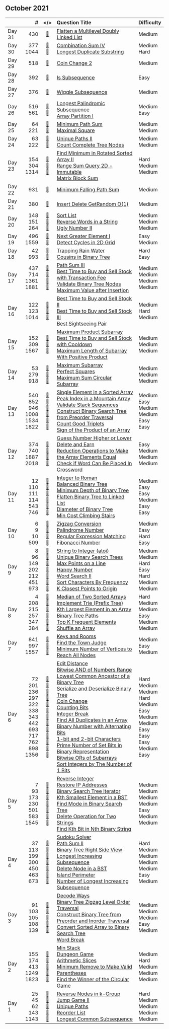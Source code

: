 ## October 2021

||#|</>|Question Title|Difficulty|
|:--|--:|:-:|:--|:--|
|Day 31|430|[📎](../src/q_401_450/q0430.cc)|[Flatten a Multilevel Doubly Linked List](https://leetcode.com/problems/flatten-a-multilevel-doubly-linked-list/)|Medium|
|Day 30|377<br>1044|[📎](../src/q_351_400/q0377.cc)<br>[📎](../src/q_1001_1050/q1044.cc)|[Combination Sum IV](https://leetcode.com/problems/combination-sum-iv/)<br>[Longest Duplicate Substring](https://leetcode.com/problems/longest-duplicate-substring/)|Medium<br>Hard|
|Day 29|518|[📎](../src/q_501_550/q0518.cc)|[Coin Change 2](https://leetcode.com/problems/coin-change-2/)|Medium|
|Day 28|392|[📎](../src/q_351_400/q0392.cc)|[Is Subsequence](https://leetcode.com/problems/is-subsequence/)|Easy|
|Day 27|376|[📎](../src/q_351_400/q0376.cc)|[Wiggle Subsequence](https://leetcode.com/problems/wiggle-subsequence/)|Medium|
|Day 26|516<br>561|[📎](../src/q_501_550/q0516.cc)<br>[📎](../src/q_551_600/q0561.cc)|[Longest Palindromic Subsequence](https://leetcode.com/problems/longest-palindromic-subsequence/)<br>[Array Partition I](https://leetcode.com/problems/array-partition-i/)|Medium<br>Easy|
|Day 25|64<br>221|[📎](../src/q_51_100/q0064.cc)<br>[📎](../src/q_201_250/q0221.cc)|[Minimum Path Sum](https://leetcode.com/problems/minimum-path-sum/)<br>[Maximal Square](https://leetcode.com/problems/maximal-square/)|Medium<br>Medium|
|Day 24|63<br>222|[📎](../src/q_51_100/q0063.cc)<br>[📎](../src/q_201_250/q0222.cc)|[Unique Paths II](https://leetcode.com/problems/unique-paths-ii/)<br>[Count Complete Tree Nodes](https://leetcode.com/problems/count-complete-tree-nodes/)|Medium<br>Medium|
|Day 23|154<br>304<br>1314|[📎](../src/q_151_200/q0154.cc)<br>[📎](../src/q_301_350/q0304.cc)<br>[📎](../src/q_1301_1350/q1314.cc)|[Find Minimum in Rotated Sorted Array II](https://leetcode.com/problems/find-minimum-in-rotated-sorted-array-ii/)<br>[Range Sum Query 2D - Immutable](https://leetcode.com/problems/range-sum-query-2d-immutable/)<br>[Matrix Block Sum](https://leetcode.com/problems/matrix-block-sum/)|Hard<br>Medium<br>Medium|
|Day 22|931|[📎](../src/q_901_950/q0931.cc)|[Minimum Falling Path Sum](https://leetcode.com/problems/minimum-falling-path-sum/)|Medium|
|Day 21|380|[📎](../src/q_351_400/q0380.cc)|[Insert Delete GetRandom O(1)](https://leetcode.com/problems/insert-delete-getrandom-o1/)|Medium|
|Day 20|148<br>151<br>264|[📎](../src/q_101_150/q0148.cc)<br>[📎](../src/q_151_200/q0151.cc)<br>[📎](../src/q_251_300/q0264.cc)|[Sort List](https://leetcode.com/problems/sort-list/)<br>[Reverse Words in a String](https://leetcode.com/problems/reverse-words-in-a-string/)<br>[Ugly Number II](https://leetcode.com/problems/ugly-number-ii/)|Medium<br>Medium<br>Medium|
|Day 19|496<br>1559|[📎](../src/q_451_500/q0496.cc)<br>[📎](../src/q_1551_1600/q1559.cc)|[Next Greater Element I](https://leetcode.com/problems/next-greater-element-i/)<br>[Detect Cycles in 2D Grid](https://leetcode.com/problems/detect-cycles-in-2d-grid/)|Easy<br>Medium|
|Day 18|42<br>993|[📎](../src/q_1_50/q0042.cc)<br>[📎](../src/q_951_1000/q0993.cc)|[Trapping Rain Water](https://leetcode.com/problems/trapping-rain-water/)<br>[Cousins in Binary Tree](https://leetcode.com/problems/cousins-in-binary-tree/)|Hard<br>Easy|
|Day 17|437<br>714<br>1361<br>1881|[📎](../src/q_401_450/q0437.cc)<br>[📎](../src/q_701_750/q0714.cc)<br>[📎](../src/q_1351_1400/q1361.cc)<br>[📎](../src/q_1851_1900/q1881.cc)|[Path Sum III](https://leetcode.com/problems/path-sum-iii/)<br>[Best Time to Buy and Sell Stock with Transaction Fee](https://leetcode.com/problems/best-time-to-buy-and-sell-stock-with-transaction-fee/)<br>[Validate Binary Tree Nodes](https://leetcode.com/problems/validate-binary-tree-nodes/)<br>[Maximum Value after Insertion](https://leetcode.com/problems/maximum-value-after-insertion/)|Medium<br>Medium<br>Medium<br>Medium|
|Day 16|122<br>123<br>1014|[📎](../src/q_101_150/q0122.cc)<br>[📎](../src/q_101_150/q0123.cc)<br>[📎](../src/q_1001_1050/q1014.cc)|[Best Time to Buy and Sell Stock II](https://leetcode.com/problems/best-time-to-buy-and-sell-stock-ii/)<br>[Best Time to Buy and Sell Stock III](https://leetcode.com/problems/best-time-to-buy-and-sell-stock-iii/)<br>[Best Sightseeing Pair](https://leetcode.com/problems/best-sightseeing-pair/)|Medium<br>Hard<br>Medium|
|Day 15|152<br>309<br>1567|[📎](../src/q_151_200/q0152.cc)<br>[📎](../src/q_301_350/q0309.cc)<br>[📎](../src/q_1551_1600/q1567.cc)|[Maximum Product Subarray](https://leetcode.com/problems/maximum-product-subarray/)<br>[Best Time to Buy and Sell Stock with Cooldown](https://leetcode.com/problems/best-time-to-buy-and-sell-stock-with-cooldown/)<br>[Maximum Length of Subarray With Positive Product](https://leetcode.com/problems/maximum-length-of-subarray-with-positive-product/)|Medium<br>Medium<br>Medium|
|Day 14|53<br>279<br>918|[📎](../src/q_51_100/q0053.cc)<br>[📎](../src/q_251_300/q0279.cc)<br>[📎](../src/q_901_950/q0918.cc)|[Maximum Subarray](https://leetcode.com/problems/maximum-subarray/)<br>[Perfect Squares](https://leetcode.com/problems/perfect-squares/)<br>[Maximum Sum Circular Subarray](https://leetcode.com/problems/maximum-sum-circular-subarray/)|Medium<br>Medium<br>Medium|
|Day 13|540<br>852<br>946<br>1008<br>1534<br>1822|[📎](../src/q_501_550/q0540.cc)<br>[📎](../src/q_851_900/q0852.cc)<br>[📎](../src/q_901_950/q0946.cc)<br>[📎](../src/q_1001_1050/q1008.cc)<br>[📎](../src/q_1501_1550/q1534.cc)<br>[📎](../src/q_1801_1850/q1822.cc)|[Single Element in a Sorted Array](https://leetcode.com/problems/single-element-in-a-sorted-array/)<br>[Peak Index in a Mountain Array](https://leetcode.com/problems/peak-index-in-a-mountain-array/)<br>[Validate Stack Sequences](https://leetcode.com/problems/validate-stack-sequences/)<br>[Construct Binary Search Tree from Preorder Traversal](https://leetcode.com/problems/construct-binary-search-tree-from-preorder-traversal/)<br>[Count Good Triplets](https://leetcode.com/problems/count-good-triplets/)<br>[Sign of the Product of an Array](https://leetcode.com/problems/sign-of-the-product-of-an-array/)|Medium<br>Easy<br>Medium<br>Medium<br>Easy<br>Easy|
|Day 12|374<br>740<br>1887<br>2018|[📎](../src/q_351_400/q0374.cc)<br>[📎](../src/q_701_750/q0740.cc)<br>[📎](../src/q_1851_1900/q1887.cc)<br>[📎](../src/q_2001_2050/q2018.cc)|[Guess Number Higher or Lower](https://leetcode.com/problems/guess-number-higher-or-lower/)<br>[Delete and Earn](https://leetcode.com/problems/delete-and-earn/)<br>[Reduction Operations to Make the Array Elements Equal](https://leetcode.com/problems/reduction-operations-to-make-the-array-elements-equal/)<br>[Check if Word Can Be Placed In Crossword](https://leetcode.com/problems/check-if-word-can-be-placed-in-crossword/)|Easy<br>Medium<br>Medium<br>Medium|
|Day 11|12<br>110<br>111<br>114<br>543<br>746|[📎](../src/q_1_50/q0012.cc)<br>[📎](../src/q_101_150/q0110.cc)<br>[📎](../src/q_101_150/q0111.cc)<br>[📎](../src/q_101_150/q0114.cc)<br>[📎](../src/q_501_550/q0543.cc)<br>[📎](../src/q_701_750/q0746.cc)|[Integer to Roman](https://leetcode.com/problems/integer-to-roman/)<br>[Balanced Binary Tree](https://leetcode.com/problems/balanced-binary-tree/)<br>[Minimum Depth of Binary Tree](https://leetcode.com/problems/minimum-depth-of-binary-tree/)<br>[Flatten Binary Tree to Linked List](https://leetcode.com/problems/flatten-binary-tree-to-linked-list/)<br>[Diameter of Binary Tree](https://leetcode.com/problems/diameter-of-binary-tree/)<br>[Min Cost Climbing Stairs](https://leetcode.com/problems/min-cost-climbing-stairs/)|Medium<br>Easy<br>Easy<br>Medium<br>Easy<br>Easy|
|Day 10|6<br>9<br>10<br>509|[📎](../src/q_1_50/q0006.cc)<br>[📎](../src/q_1_50/q0009.cc)<br>[📎](../src/q_1_50/q0010.cc)<br>[📎](../src/q_501_550/q0509.cc)|[Zigzag Conversion](https://leetcode.com/problems/zigzag-conversion/)<br>[Palindrome Number](https://leetcode.com/problems/palindrome-number/)<br>[Regular Expression Matching](https://leetcode.com/problems/regular-expression-matching/)<br>[Fibonacci Number](https://leetcode.com/problems/fibonacci-number/)|Medium<br>Easy<br>Hard<br>Easy|
|Day 9|8<br>96<br>149<br>202<br>212<br>451<br>973|[📎](../src/q_1_50/q0008.cc)<br>[📎](../src/q_51_100/q0096.cc)<br>[📎](../src/q_101_150/q0149.cc)<br>[📎](../src/q_201_250/q0202.cc)<br>[📎](../src/q_201_250/q0212.cc)<br>[📎](../src/q_451_500/q0451.cc)<br>[📎](../src/q_951_1000/q0973.cc)|[String to Integer (atoi)](https://leetcode.com/problems/string-to-integer-atoi/)<br>[Unique Binary Search Trees](https://leetcode.com/problems/unique-binary-search-trees/)<br>[Max Points on a Line](https://leetcode.com/problems/max-points-on-a-line/)<br>[Happy Number](https://leetcode.com/problems/happy-number/)<br>[Word Search II](https://leetcode.com/problems/word-search-ii/)<br>[Sort Characters By Frequency](https://leetcode.com/problems/sort-characters-by-frequency/)<br>[K Closest Points to Origin](https://leetcode.com/problems/k-closest-points-to-origin/)|Medium<br>Medium<br>Hard<br>Easy<br>Hard<br>Medium<br>Medium|
|Day 8|4<br>208<br>215<br>257<br>347<br>384|[📎](../src/q_1_50/q0004.cc)<br>[📎](../src/q_201_250/q0208.cc)<br>[📎](../src/q_201_250/q0215.cc)<br>[📎](../src/q_251_300/q0257.cc)<br>[📎](../src/q_301_350/q0347.cc)<br>[📎](../src/q_351_400/q0384.cc)|[Median of Two Sorted Arrays](https://leetcode.com/problems/median-of-two-sorted-arrays/)<br>[Implement Trie (Prefix Tree)](https://leetcode.com/problems/implement-trie-prefix-tree/)<br>[Kth Largest Element in an Array](https://leetcode.com/problems/kth-largest-element-in-an-array/)<br>[Binary Tree Paths](https://leetcode.com/problems/binary-tree-paths/)<br>[Top K Frequent Elements](https://leetcode.com/problems/top-k-frequent-elements/)<br>[Shuffle an Array](https://leetcode.com/problems/shuffle-an-array/)|Hard<br>Medium<br>Medium<br>Easy<br>Medium<br>Medium|
|Day 7|841<br>997<br>1557|[📎](../src/q_801_850/q0841.cc)<br>[📎](../src/q_951_1000/q0997.cc)<br>[📎](../src/q_1551_1600/q1557.cc)|[Keys and Rooms](https://leetcode.com/problems/keys-and-rooms/)<br>[Find the Town Judge](https://leetcode.com/problems/find-the-town-judge/)<br>[Minimum Number of Vertices to Reach All Nodes](https://leetcode.com/problems/minimum-number-of-vertices-to-reach-all-nodes/)|Medium<br>Easy<br>Medium|
|Day 6|72<br>201<br>236<br>297<br>322<br>338<br>343<br>442<br>693<br>717<br>762<br>898<br>1356|[📎](../src/q_51_100/q0072.cc)<br>[📎](../src/q_201_250/q0201.cc)<br>[📎](../src/q_201_250/q0236.cc)<br>[📎](../src/q_251_300/q0297.cc)<br>[📎](../src/q_301_350/q0322.cc)<br>[📎](../src/q_301_350/q0338.cc)<br>[📎](../src/q_301_350/q0343.cc)<br>[📎](../src/q_401_450/q0442.cc)<br>[📎](../src/q_651_700/q0693.cc)<br>[📎](../src/q_701_750/q0717.cc)<br>[📎](../src/q_751_800/q0762.cc)<br>[📎](../src/q_851_900/q0898.cc)<br>[📎](../src/q_1351_1400/q1356.cc)|[Edit Distance](https://leetcode.com/problems/edit-distance/)<br>[Bitwise AND of Numbers Range](https://leetcode.com/problems/bitwise-and-of-numbers-range/)<br>[Lowest Common Ancestor of a Binary Tree](https://leetcode.com/problems/lowest-common-ancestor-of-a-binary-tree/)<br>[Serialize and Deserialize Binary Tree](https://leetcode.com/problems/serialize-and-deserialize-binary-tree/)<br>[Coin Change](https://leetcode.com/problems/coin-change/)<br>[Counting Bits](https://leetcode.com/problems/counting-bits/)<br>[Integer Break](https://leetcode.com/problems/integer-break/)<br>[Find All Duplicates in an Array](https://leetcode.com/problems/find-all-duplicates-in-an-array/)<br>[Binary Number with Alternating Bits](https://leetcode.com/problems/binary-number-with-alternating-bits/)<br>[1-bit and 2-bit Characters](https://leetcode.com/problems/1-bit-and-2-bit-characters/)<br>[Prime Number of Set Bits in Binary Representation](https://leetcode.com/problems/prime-number-of-set-bits-in-binary-representation/)<br>[Bitwise ORs of Subarrays](https://leetcode.com/problems/bitwise-ors-of-subarrays/)<br>[Sort Integers by The Number of 1 Bits](https://leetcode.com/problems/sort-integers-by-the-number-of-1-bits/)|Hard<br>Medium<br>Medium<br>Hard<br>Medium<br>Easy<br>Medium<br>Medium<br>Easy<br>Easy<br>Easy<br>Medium<br>Easy|
|Day 5|7<br>93<br>173<br>230<br>501<br>583<br>1545|[📎](../src/q_1_50/q0007.cc)<br>[📎](../src/q_51_100/q0093.cc)<br>[📎](../src/q_151_200/q0173.cc)<br>[📎](../src/q_201_250/q0230.cc)<br>[📎](../src/q_501_550/q0501.cc)<br>[📎](../src/q_551_600/q0583.cc)<br>[📎](../src/q_1501_1550/q1545.cc)|[Reverse Integer](https://leetcode.com/problems/reverse-integer/)<br>[Restore IP Addresses](https://leetcode.com/problems/restore-ip-addresses/)<br>[Binary Search Tree Iterator](https://leetcode.com/problems/binary-search-tree-iterator/)<br>[Kth Smallest Element in a BST](https://leetcode.com/problems/kth-smallest-element-in-a-bst/)<br>[Find Mode in Binary Search Tree](https://leetcode.com/problems/find-mode-in-binary-search-tree/)<br>[Delete Operation for Two Strings](https://leetcode.com/problems/delete-operation-for-two-strings/)<br>[Find Kth Bit in Nth Binary String](https://leetcode.com/problems/find-kth-bit-in-nth-binary-string/)|Medium<br>Medium<br>Medium<br>Medium<br>Easy<br>Medium<br>Medium|
|Day 4|37<br>113<br>199<br>300<br>450<br>463<br>673|[📎](../src/q_1_50/q0037.cc)<br>[📎](../src/q_101_150/q0113.cc)<br>[📎](../src/q_151_200/q0199.cc)<br>[📎](../src/q_251_300/q0300.cc)<br>[📎](../src/q_401_450/q0450.cc)<br>[📎](../src/q_451_500/q0463.cc)<br>[📎](../src/q_651_700/q0673.cc)|[Sudoku Solver](https://leetcode.com/problems/sudoku-solver/)<br>[Path Sum II](https://leetcode.com/problems/path-sum-ii/)<br>[Binary Tree Right Side View](https://leetcode.com/problems/binary-tree-right-side-view/)<br>[Longest Increasing Subsequence](https://leetcode.com/problems/longest-increasing-subsequence/)<br>[Delete Node in a BST](https://leetcode.com/problems/delete-node-in-a-bst/)<br>[Island Perimeter](https://leetcode.com/problems/island-perimeter/)<br>[Number of Longest Increasing Subsequence](https://leetcode.com/problems/number-of-longest-increasing-subsequence/)|Hard<br>Medium<br>Medium<br>Medium<br>Medium<br>Easy<br>Medium|
|Day 3|91<br>103<br>105<br>108<br>139|[📎](../src/q_51_100/q0091.cc)<br>[📎](../src/q_101_150/q0103.cc)<br>[📎](../src/q_101_150/q0105.cc)<br>[📎](../src/q_101_150/q0108.cc)<br>[📎](../src/q_101_150/q0139.cc)|[Decode Ways](https://leetcode.com/problems/decode-ways/)<br>[Binary Tree Zigzag Level Order Traversal](https://leetcode.com/problems/binary-tree-zigzag-level-order-traversal/)<br>[Construct Binary Tree from Preorder and Inorder Traversal](https://leetcode.com/problems/construct-binary-tree-from-preorder-and-inorder-traversal/)<br>[Convert Sorted Array to Binary Search Tree](https://leetcode.com/problems/convert-sorted-array-to-binary-search-tree/)<br>[Word Break](https://leetcode.com/problems/word-break/)|Medium<br>Medium<br>Medium<br>Easy<br>Medium|
|Day 2|155<br>174<br>413<br>1249<br>1823|[📎](../src/q_151_200/q0155.cc)<br>[📎](../src/q_151_200/q0174.cc)<br>[📎](../src/q_401_450/q0413.cc)<br>[📎](../src/q_1201_1250/q1249.cc)<br>[📎](../src/q_1801_1850/q1823.cc)|[Min Stack](https://leetcode.com/problems/min-stack/)<br>[Dungeon Game](https://leetcode.com/problems/dungeon-game/)<br>[Arithmetic Slices](https://leetcode.com/problems/arithmetic-slices/)<br>[Minimum Remove to Make Valid Parentheses](https://leetcode.com/problems/minimum-remove-to-make-valid-parentheses/)<br>[Find the Winner of the Circular Game](https://leetcode.com/problems/find-the-winner-of-the-circular-game/)|Medium<br>Hard<br>Medium<br>Medium<br>Medium|
|Day 1|25<br>45<br>62<br>143<br>1143|[📎](../src/q_1_50/q0025.cc)<br>[📎](../src/q_1_50/q0045.cc)<br>[📎](../src/q_51_100/q0062.cc)<br>[📎](../src/q_101_150/q0143.cc)<br>[📎](../src/q_1101_1150/q1143.cc)|[Reverse Nodes in k-Group](https://leetcode.com/problems/reverse-nodes-in-k-group/)<br>[Jump Game II](https://leetcode.com/problems/jump-game-ii/)<br>[Unique Paths](https://leetcode.com/problems/unique-paths/)<br>[Reorder List](https://leetcode.com/problems/reorder-list/)<br>[Longest Common Subsequence](https://leetcode.com/problems/longest-common-subsequence/)|Hard<br>Medium<br>Medium<br>Medium<br>Medium|

